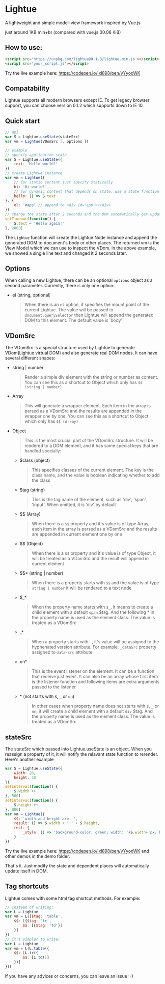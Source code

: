 # Lightue

A lightweight and simple model-view framework inspired by Vue.js

just around 1KB min+br (compared with vue.js 30.06 KiB)

## How to use:

```html
<script src='https://unpkg.com/lightue@0.1.3/lightue.min.js'></script>
<script src='your_script.js'></script>
```

Try the live example here: https://codepen.io/lxl898/pen/vYyooWK

## Compatability

Lightue supports all modern browsers except IE.
To get legacy browser support, you can choose version 0.1.2 which supports down to IE 10.

## Quick start

```js
// api
var S = Lightue.useState(stateSrc)
var vm = Lightue(VDomSrc [, options ])

// example
// specify application state
var S = Lightue.useState({
    text: 'Hello world!'
})
// create Lightue instance
var vm = Lightue({
    // for static content just specify statically
    hi: 'Hi world!',
    // for dynamic content that depends on state, use a state function (a function that uses state)
    hello: () => S.text
}, {
    el: '#app' // append to <div id='app'></div>
})
// change the state after 2 seconds and the DOM automatically get updated
setTimeout(function() {
    S.text = 'Hello again!'
}, 2000)
```
The `Lightue` function will create the Lightue Node instance and append the generated DOM to document's body or other places. The returned vm is the View Model which we can use to inspect the VDom. In the above example, we showed a single line text and changed it 2 seconds later.

## Options

When calling a new Lightue, there can be an optional `options` object as a second parameter. Currently, there is only one option:
- el (string, optional)
    > When there is an `el` option, it specifies the mount point of the current Lightue. The value will be passed to `document.querySelector` then Lightue will append the generated DOM to this element. The default value is 'body'

## VDomSrc

The VDomSrc is a special structure used by Lightue to generate VDom(Lightue virtual DOM) and also generate real DOM nodes. It can have several different shapes:
- string | number
    > Render a simple div element with the string or number as content. You can see this as a shortcut to Object which only has `$$ (string | number)`
- Array
    > This will generate a wrapper element. Each item in the array is parsed as a VDomSrc and the results are appended in the wrapper one by one. You can see this as a shortcut to Object which only has `$$ (Array)`
- Object
    > This is the most crucial part of the VDomSrc structure. It will be rendered to a DOM element, and it has some special keys that are handled specially:
    - $class (object)
        > This specifies classes of the current element. The key is the class name, and the value is boolean indicating whether to add the class
    - $tag (string)
        > This is the tag name of the element, such as 'div', 'span', 'input'. When omitted, it is 'div' by default
    - $$ (Array)
        > When there is a `$$` property and it's value is of type Array, each item in the array is parsed as a VDomSrc and the results are appended in current element one by one
    - $$ (Object)
        > When there is a `$$` property and it's value is of type Object, it will be treated as a VDomSrc and the result will append in current element
    - $$* (string | number)
        > When there is a property starts with `$$` and the value is of type `string | number` it will be rendered to a text node
    - $_*
        > When the property name starts with `$_`, it means to create a child element with a default `span` $tag. And the following * in the property name is used as the element class. The value is treated as a VDomSrc
    - _*
        > When a property starts with `_`, it's value will be assigned to the hyphenated version attribute. For example, `_dataSrc` property assigned to `data-src` attribute
    - on*
        > This is the event listener on the element. It can be a function that receive just event. It can also be an array whose first item is the listener function and following items are extra arguments passed to the listener
    - \* (not starts with `$`, `_` or `on`)
        > In other cases when property name does not starts with `$`, `_` or `on`, it will create a child element with a default `div` $tag. And the property name is used as the element class. The value is treated as a VDomSrc

## stateSrc

The stateSrc which passed into Lightue.useState is an object. When you reassign a property of it, it will notify the relavant state function to rerender. Here's another example

```js
var S = Lightue.useState({
    width: 20,
    height: 30
})
setInterval(function() {
    S.width ++
}, 500)
setInterval(function() {
    S.height ++
}, 800)
var vm = Lightue({
    $$: 'width and height are: ',
    result: () => S.width + ':' + S.height,
    rect: {
        _style: () => 'background-color: green; width: '+S.width+'px; height: '+S.height+'px',
    }
})
```
Try the live example here: https://codepen.io/lxl898/pen/vYyooWK and other demos in the demo folder.

That's it. Just modify the state and dependent places will automatically update itself in DOM.

## Tag shortcuts

Lightue comes with some html tag shortcut methods. For example:

```js
// instead of writing:
var L = Lightue
var vm = L({$tag: 'table',
    $$: [{$tag: 'tr',
        $$: [{$tag: 'td'}]
    }]
})
// it's simpler to write:
var L = Lightue
var vm = L(L.table({
    $$: [L.tr({
        $$: [L.td()]
    })]
}))
```

If you have any advices or concerns, you can leave an issue :-)
